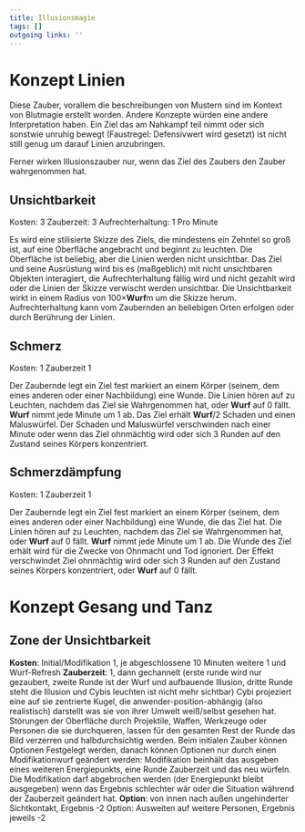 ```yaml
---
title: Illusionsmagie  
tags: []
outgoing links: ''  
---
```

# Konzept Linien
Diese Zauber, vorallem die beschreibungen von Mustern sind im Kontext von Blutmagie erstellt worden. Andere Konzepte würden eine andere Interpretation haben.
Ein Ziel das am Nahkampf teil nimmt oder sich sonstwie unruhig bewegt (Faustregel: Defensivwert wird gesetzt) ist nicht still genug um darauf Linien anzubringen.

Ferner wirken Illusionszauber nur, wenn das Ziel des Zaubers den Zauber wahrgenommen hat.

## Unsichtbarkeit
Kosten: 3
Zauberzeit: 3
Aufrechterhaltung: 1 Pro Minute

Es wird eine stilisierte Skizze des Ziels, die mindestens ein Zehntel so groß ist, auf eine Oberfläche angebracht und beginnt zu leuchten. Die Oberfläche ist beliebig, aber die Linien werden nicht unsichtbar.
Das Ziel und seine Ausrüstung wird bis es (maßgeblich) mit nicht unsichtbaren Objekten interagiert, die Aufrechterhaltung fällig wird und nicht gezahlt wird oder die Linien der Skizze verwischt werden unsichtbar.
Die Unsichtbarkeit wirkt in einem Radius von 100&times;**Wurf**m um die Skizze herum. Aufrechterhaltung kann vom Zaubernden an beliebigen Orten erfolgen oder durch Berührung der Linien.

## Schmerz
Kosten: 1
Zauberzeit 1

Der Zaubernde legt ein Ziel fest markiert an einem Körper (seinem, dem eines anderen oder einer Nachbildung) eine Wunde. Die Linien hören auf zu Leuchten, nachdem das Ziel sie Wahrgenommen hat, oder **Wurf** auf 0 fällt. **Wurf** nimmt jede Minute um 1 ab. Das Ziel erhält **Wurf**/2 Schaden und einen Maluswürfel. Der Schaden und Maluswürfel verschwinden nach einer Minute oder wenn das Ziel ohnmächtig wird oder sich 3 Runden auf den Zustand seines Körpers konzentriert. 

## Schmerzdämpfung
Kosten: 1
Zauberzeit 1

Der Zaubernde legt ein Ziel fest markiert an einem Körper (seinem, dem eines anderen oder einer Nachbildung) eine Wunde, die das Ziel hat. Die Linien hören auf zu  Leuchten, nachdem das Ziel sie Wahrgenommen hat, oder **Wurf** auf 0 fällt. **Wurf** nimmt jede Minute um 1 ab. Die Wunde des Ziel erhält wird für die Zwecke von Ohnmacht und Tod ignoriert. Der Effekt verschwindet Ziel ohnmächtig wird oder sich 3 Runden auf den Zustand seines Körpers konzentriert, oder **Wurf** auf 0 fällt. 

# Konzept Gesang und Tanz


## Zone der Unsichtbarkeit
**Kosten**: Initial/Modifikation 1, je abgeschlossene 10 Minuten weitere 1 und Wurf-Refresh 
**Zauberzeit**: 1, dann gechannelt
(erste runde wird nur gezaubert, zweite Runde ist der Wurf und aufbauende Illusion, dritte Runde steht die Illusion und Cybis leuchten ist nicht mehr sichtbar)
Cybi projeziert eine auf sie zentrierte Kugel, die anwender-position-abhängig (also realistisch) darstellt was sie von ihrer Umwelt weiß/selbst gesehen hat.
Störungen der Oberfläche durch Projektile, Waffen, Werkzeuge oder Personen die sie durchqueren, lassen für den gesamten Rest der Runde das Bild verzerren und halbdurchsichtig werden.
Beim initialen Zauber können Optionen Festgelegt werden, danach können Optionen nur durch einen Modifikationwurf geändert werden:
Modifikation beinhält das ausgeben eines weiteren Energiepunkts, eine Runde Zauberzeit und das neu würfeln. Die Modifikation darf abgebrochen werden (der Energiepunkt bleibt ausgegeben) wenn das Ergebnis schlechter wär oder die Situation während der Zauberzeit geändert hat.
**Option**: von innen nach außen ungehinderter Sichtkontakt, Ergebnis -2
Option: Ausweiten auf weitere Personen, Ergebnis jeweils -2
